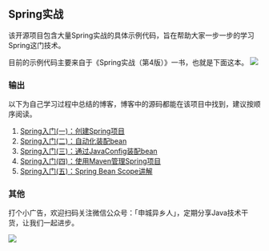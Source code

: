 ## Spring实战

该开源项目包含大量Spring实战的具体示例代码，旨在帮助大家一步一步的学习Spring这门技术。

目前的示例代码主要来自于《Spring实战（第4版）》一书，也就是下面这本。
![](https://images.zwwhnly.com/picture/2017614131048875970.jpg)

### 输出

以下为自己学习过程中总结的博客，博客中的源码都能在该项目中找到，建议按顺序阅读。

1. [Spring入门(一)：创建Spring项目](http://www.zwwhnly.com/spring/2019/02/27/create-spring-project.html)
2. [Spring入门(二)：自动化装配bean](http://www.zwwhnly.com/spring/2019/03/05/autowiring-bean.html)
3. [Spring入门(三)：通过JavaConfig装配bean](http://www.zwwhnly.com/spring/2019/03/06/javaconfig-bean.html)
4. [Spring入门(四)：使用Maven管理Spring项目](http://www.zwwhnly.com/spring/2019/05/20/spring-use-maven.html)
5. [Spring入门(五)：Spring Bean Scope讲解](http://www.zwwhnly.com/spring/2019/06/21/spring-bean-scope.html)

### 其他

打个小广告，欢迎扫码关注微信公众号：「申城异乡人」，定期分享Java技术干货，让我们一起进步。

![](https://images.zwwhnly.com/picture/20190730180553.png)
